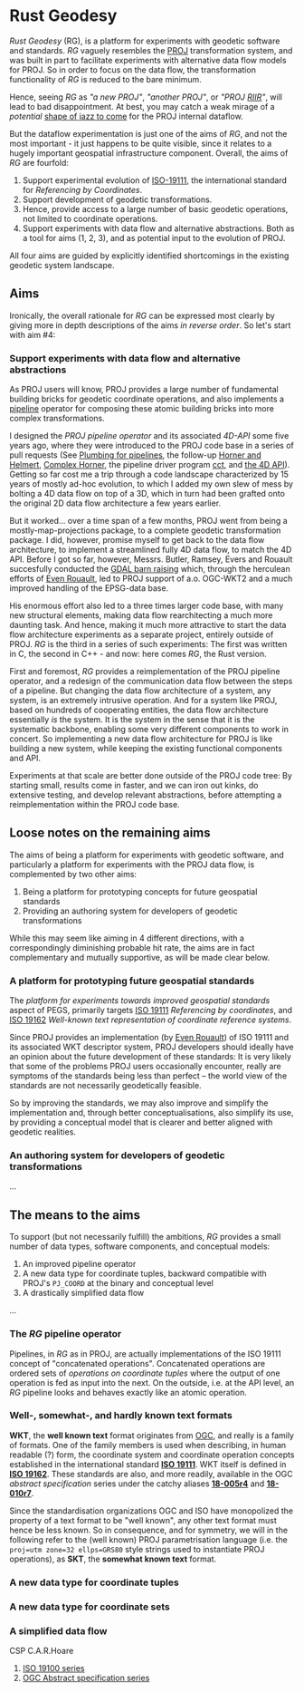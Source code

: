 # Rust Geodesy

*Rust Geodesy* (RG), is a platform for experiments with geodetic software and standards. *RG* vaguely resembles the [PROJ](https://proj.org) transformation system, and was built in part to facilitate experiments with alternative data flow models for PROJ. So in order to focus on the data flow, the transformation functionality of *RG* is reduced to the bare minimum.

Hence, seeing *RG* as *"a new PROJ"*, *"another PROJ"*, or *"PROJ [RIIR](https://github.com/ansuz/RIIR)"*, will lead to bad disappointment. At best, you may catch a weak mirage of a *potential* [shape of jazz to come](https://en.wikipedia.org/wiki/The_Shape_of_Jazz_to_Come) for the PROJ internal dataflow.

But the dataflow experimentation is just one of the aims of *RG*, and not the most important - it just happens to be quite visible, since it relates to a hugely important geospatial infrastructure component. Overall, the aims of *RG* are fourfold:

1. Support experimental evolution of [ISO-19111](https://www.iso.org/standard/74039.html), the international standard for *Referencing by Coordinates*.
2. Support development of geodetic transformations.
3. Hence, provide access to a large number of basic geodetic operations, not limited to coordinate operations.
4. Support experiments with data flow and alternative abstractions. Both as a tool for aims (1, 2, 3), and as potential input to the evolution of PROJ.

All four aims are guided by explicitly identified shortcomings in the existing geodetic system landscape.

## Aims

Ironically, the overall rationale for *RG* can be expressed most clearly by giving more in depth descriptions of the aims *in reverse order*. So let's start with aim #4:

### **Support experiments with data flow and alternative abstractions**

As PROJ users will know, PROJ provides a large number of fundamental building bricks for geodetic coordinate operations, and also implements a [pipeline](https://proj.org/operations/pipeline.html) operator for composing these atomic building bricks into more complex transformations.

I designed the *PROJ pipeline operator* and its associated *4D-API* some five years ago, where they were introduced to the PROJ code base in a series of pull requests (See [Plumbing for pipelines](https://github.com/OSGeo/PROJ/pull/453), the follow-up [Horner and Helmert](https://github.com/OSGeo/PROJ/pull/456), [Complex Horner](https://github.com/OSGeo/PROJ/pull/482), the pipeline driver program [cct](https://github.com/OSGeo/PROJ/pull/574), and [the 4D API](https://github.com/OSGeo/PROJ/pull/530)). Getting so far cost me a trip through a code landscape characterized by 15 years of mostly ad-hoc evolution, to which I added my own slew of mess by bolting a 4D data flow on top of a 3D, which in turn had been grafted onto the original 2D data flow architecture a few years earlier.

But it worked... over a time span of a few months, PROJ went from being a mostly-map-projections package, to a complete geodetic transformation package. I did, however, promise myself to get back to the data flow architecture, to implement a streamlined fully 4D data flow, to match the 4D API. Before I got so far, however, Messrs. Butler, Ramsey, Evers and Rouault succesfully conducted the [GDAL barn raising](https://gdalbarn.com/) which, through the herculean efforts of [Even Rouault](https://erouault.blogspot.com/2019/01/srs-barn-raising-8th-report-ready-for.html), led to PROJ support of a.o. OGC-WKT2 and a much improved handling of the EPSG-data base.

His enormous effort also led to a three times larger code base, with many new structural elements, making data flow rearchitecting a much more daunting task. And hence, making it much more attractive to start the data flow architecture experiments as a separate project, entirely outside of PROJ. *RG* is the third in a series of such experiments: The first was written in C, the second in C++ - and now: here comes *RG*, the Rust version.

First and foremost, *RG* provides a reimplementation of the PROJ pipeline operator, and a redesign of the communication data flow between the steps of a pipeline. But changing the data flow architecture of a system, any system, is an extremely intrusive operation. And for a system like PROJ, based on hundreds of cooperating entities, the data flow architecture essentially *is* the system. It is the system in the sense that it is the systematic backbone, enabling some very different components to work in concert. So implementing a new data flow architecture for PROJ is like building a new system, while keeping the existing functional components and API.

Experiments at that scale are better done outside of the PROJ code tree: By starting small, results come in faster, and we can iron out kinks, do extensive testing, and develop relevant abstractions, before attempting a reimplementation within the PROJ code base.

## **Loose notes on the remaining aims**

The aims of being a platform for experiments with geodetic software, and particularly a platform for experiments with the PROJ data flow, is complemented by two other aims:

1. Being a platform for prototyping concepts for future geospatial standards
2. Providing an authoring system for developers of geodetic transformations

While this may seem like aiming in 4 different directions, with a correspondingly diminishing probable hit rate, the aims are in fact complementary and mutually supportive, as will be made clear below.


### A platform for prototyping future geospatial standards

The *platform for experiments towards improved geospatial standards* aspect of PEGS, primarily targets [ISO 19111](https://www.iso.org/standard/74039.html) *Referencing by coordinates*, and [ISO 19162](https://www.iso.org/standard/76496.html) *Well-known text representation of coordinate reference systems*.

Since PROJ provides an implementation (by [Even Rouault](https://github.com/rouault)) of ISO 19111 and its associated WKT descriptor system, PROJ developers should ideally have an opinion about the future development of these standards: It is very likely that some of the problems PROJ users occasionally encounter, really are symptoms of the standards being less than perfect – the world view of the standards are not necessarily geodetically feasible.

So by improving the standards, we may also improve and simplify the implementation and, through better conceptualisations, also simplify its use, by providing a conceptual model that is clearer and better aligned with geodetic realities.


### An authoring system for developers of geodetic transformations

...

## The means to the aims

To support (but not necessarily fulfill) the ambitions, *RG* provides a small number of data types, software components, and conceptual models:

1. An improved pipeline operator
2. A new data type for coordinate tuples, backward compatible with PROJ's `PJ_COORD` at the binary and conceptual level
3. A drastically simplified data flow

...


### The *RG* pipeline operator

Pipelines, in *RG* as in PROJ, are actually implementations of the ISO 19111 concept of "concatenated operations". Concatenated operations are ordered sets of *operations on coordinate tuples* where the output of one operation is fed as input into the next. On the outside, i.e. at the API level, an *RG* pipeline looks and behaves exactly like an atomic operation.

### Well-, somewhat-, and hardly known text formats

**WKT**, the **well known text** format originates from [OGC](opengeospatial.org), and really is a family of formats. One of the family members is used when describing, in human readable (?) form, the coordinate system and coordinate operation concepts established in the international standard [**ISO 19111**](https://www.iso.org/standard/74039.html). WKT itself is defined in [**ISO 19162**](https://www.iso.org/standard/76496.html). These standards are also, and more readily, available in the OGC *abstract specification* series under the catchy aliases [**18-005r4**](http://docs.opengeospatial.org/as/18-005r4/18-005r4.html) and [**18-010r7**](http://docs.opengeospatial.org/is/18-010r7/18-010r7.html).

Since the standardisation organizations OGC and ISO have monopolized the property of a text format to be "well known", any other text format must hence be less known. So in consequence, and for symmetry, we will in the following refer to the (well known) PROJ parametrisation language (i.e. the `proj=utm zone=32 ellps=GRS80` style strings used to instantiate PROJ operations), as **SKT**, the **somewhat known text** format.

### A new data type for coordinate tuples

### A new data type for coordinate sets

### A simplified data flow

CSP C.A.R.Hoare

1. [ISO 19100 series](https://www.iso.org/committee/54904/x/catalogue/)
2. [OGC Abstract specification series](docs.opengeospatial.org)
